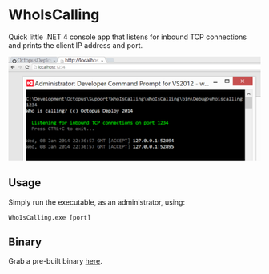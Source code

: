 WhoIsCalling
============

Quick little .NET 4 console app that listens for inbound TCP connections and prints the client IP address and port.


![Screenshot](https://github.com/OctopusDeploy/WhoIsCalling/raw/master/images/Screenshot.png)

Usage
-----

Simply run the executable, as an administrator, using:

```
WhoIsCalling.exe [port]
```

Binary
------

Grab a pre-built binary [here](https://github.com/OctopusDeploy/WhoIsCalling/raw/master/binaries/WhoIsCalling.exe).
